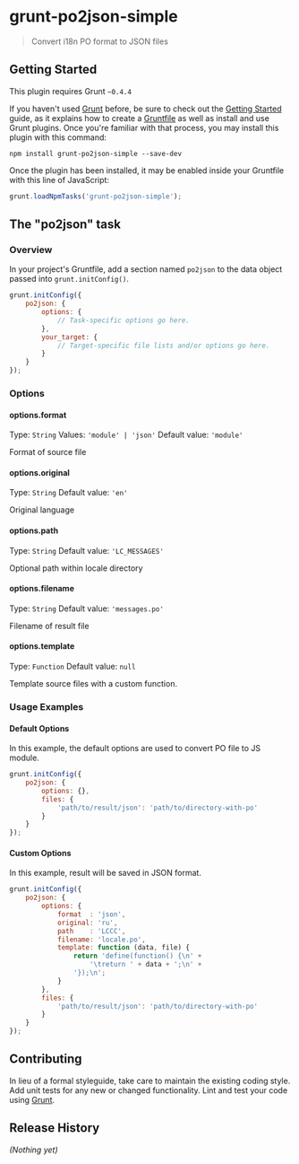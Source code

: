 # grunt-po2json-simple

> Convert i18n PO format to JSON files

## Getting Started
This plugin requires Grunt `~0.4.4`

If you haven't used [Grunt](http://gruntjs.com/) before, be sure to check out the [Getting Started](http://gruntjs.com/getting-started) guide, as it explains how to create a [Gruntfile](http://gruntjs.com/sample-gruntfile) as well as install and use Grunt plugins. Once you're familiar with that process, you may install this plugin with this command:

```shell
npm install grunt-po2json-simple --save-dev
```

Once the plugin has been installed, it may be enabled inside your Gruntfile with this line of JavaScript:

```js
grunt.loadNpmTasks('grunt-po2json-simple');
```

## The "po2json" task

### Overview
In your project's Gruntfile, add a section named `po2json` to the data object passed into `grunt.initConfig()`.

```js
grunt.initConfig({
	po2json: {
		options: {
			// Task-specific options go here.
		},
		your_target: {
			// Target-specific file lists and/or options go here.
		}
	}
});
```

### Options

#### options.format
Type: `String`
Values: `'module' | 'json'`
Default value: `'module'`

Format of source file

#### options.original
Type: `String`
Default value: `'en'`

Original language

#### options.path
Type: `String`
Default value: `'LC_MESSAGES'`

Optional path within locale directory

#### options.filename
Type: `String`
Default value: `'messages.po'`

Filename of result file

#### options.template
Type: `Function`
Default value: `null`

Template source files with a custom function.

### Usage Examples

#### Default Options
In this example, the default options are used to convert PO file to JS module.

```js
grunt.initConfig({
	po2json: {
		options: {},
		files: {
			'path/to/result/json': 'path/to/directory-with-po'
		}
	}
});
```

#### Custom Options
In this example, result will be saved in JSON format.

```js
grunt.initConfig({
	po2json: {
		options: {
			format  : 'json',
			original: 'ru',
			path    : 'LCCC',
			filename: 'locale.po',
			template: function (data, file) {
				return 'define(function() {\n' +
					'\treturn ' + data + ';\n' +
				'});\n';
			}
		},
		files: {
			'path/to/result/json': 'path/to/directory-with-po'
		}
	}
});
```

## Contributing
In lieu of a formal styleguide, take care to maintain the existing coding style. Add unit tests for any new or changed functionality. Lint and test your code using [Grunt](http://gruntjs.com/).

## Release History
_(Nothing yet)_
